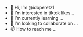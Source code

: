 - 👋 Hi, I’m @idoperetz1
- 👀 I’m interested in tiktok likes...
- 🌱 I’m currently learning ...
- 💞️ I’m looking to collaborate on ...
- 📫 How to reach me ...

<!---
idoperetz1/idoperetz1 is a ✨ special ✨ repository because its `README.md` (this file) appears on your GitHub profile.
You can click the Preview link to take a look at your changes.
---tiktok username >ido_0p
https://vt.tiktok.com/ZSdp2eSBt/?k=1
Add to https://vt.tiktok.com/ZSdp2eSBt/?k=1 this video 
6000 likes
